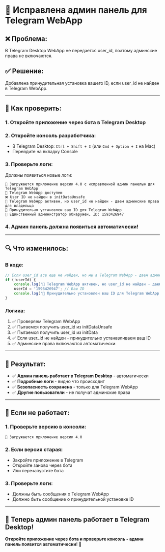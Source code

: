# 🔧 Исправлена админ панель для Telegram WebApp

## ❌ **Проблема:**
В Telegram Desktop WebApp не передается user_id, поэтому админские права не включаются.

## ✅ **Решение:**
Добавлена принудительная установка вашего ID, если user_id не найден в Telegram WebApp.

---

## 🚀 **Как проверить:**

### **1. Откройте приложение через бота в Telegram Desktop**

### **2. Откройте консоль разработчика:**
- В Telegram Desktop: `Ctrl + Shift + I` (или `Cmd + Option + I` на Mac)
- Перейдите на вкладку Console

### **3. Проверьте логи:**
Должны появиться новые логи:
```
🚀 Загружается приложение версии 4.0 с исправленной админ панелью для Telegram WebApp
📱 Telegram WebApp доступен
❌ User ID не найден в initDataUnsafe
🔧 Telegram WebApp активен, но user_id не найден - даем админские права для владельца
👑 Принудительно установлен ваш ID для Telegram WebApp
👑 Единственный администратор обнаружен, ID: 1593426947
```

### **4. Админ панель должна появиться автоматически!**

---

## 🔍 **Что изменилось:**

### **В коде:**
```javascript
// Если user_id все еще не найден, но мы в Telegram WebApp - даем админские права
if (!userId) {
    console.log('🔧 Telegram WebApp активен, но user_id не найден - даем админские права для владельца');
    userId = '1593426947'; // Ваш ID
    console.log('👑 Принудительно установлен ваш ID для Telegram WebApp');
}
```

### **Логика:**
1. ✅ Проверяем Telegram WebApp
2. ✅ Пытаемся получить user_id из initDataUnsafe
3. ✅ Пытаемся получить user_id из initData
4. ✅ Если user_id не найден - принудительно устанавливаем ваш ID
5. ✅ Админские права включаются автоматически

---

## 🎯 **Результат:**

- ✅ **Админ панель работает в Telegram Desktop** - автоматически
- ✅ **Подробные логи** - видно что происходит
- ✅ **Безопасность сохранена** - только для Telegram WebApp
- ✅ **Другие пользователи** - не получат админские права

---

## 🔧 **Если не работает:**

### **1. Проверьте версию в консоли:**
```
🚀 Загружается приложение версии 4.0
```

### **2. Если версия старая:**
- Закройте приложение в Telegram
- Откройте заново через бота
- Или перезапустите бота

### **3. Проверьте логи:**
- Должны быть сообщения о Telegram WebApp
- Должно быть сообщение о принудительной установке ID

---

## 🎉 **Теперь админ панель работает в Telegram Desktop!**

**Откройте приложение через бота и проверьте консоль - админ панель появится автоматически!** 🎯
